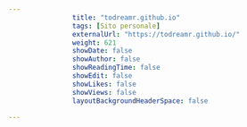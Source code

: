 ---
                title: "todreamr.github.io"
                tags: [Sito personale]
                externalUrl: "https://todreamr.github.io/"
                weight: 621
                showDate: false
                showAuthor: false
                showReadingTime: false
                showEdit: false
                showLikes: false
                showViews: false
                layoutBackgroundHeaderSpace: false
                ---

